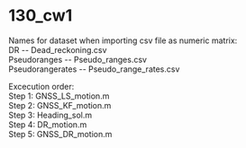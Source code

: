 # 130_cw1
Names for dataset when importing csv file as numeric matrix:  
DR -- Dead_reckoning.csv  
Pseudoranges -- Pseudo_ranges.csv  
Pseudorangerates -- Pseudo_range_rates.csv  

Excecution order:  
Step 1: GNSS_LS_motion.m  
Step 2: GNSS_KF_motion.m  
Step 3: Heading_sol.m    
Step 4: DR_motion.m  
Step 5: GNSS_DR_motion.m  
